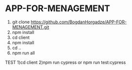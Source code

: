# APP-FOR-MENAGEMENT

1) git clone https://github.com/BogdanHorgadze/APP-FOR-MENAGEMENT.git
2) npm install
3) cd client
4) npm install
5) cd ..
6) npm run all


TEST
1)cd client
2)npm run cypress or npm run test:cypress 
